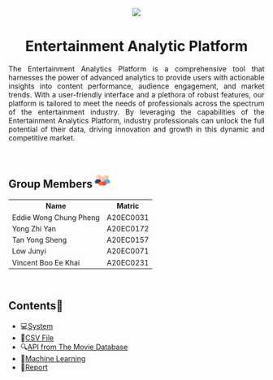  <p align='center'><img src='https://user-images.githubusercontent.com/120614501/236613064-2f38a02d-35d4-407a-ac10-47379ca6c1a9.gif'/></p>

<h1 align='center'> 
  Entertainment Analytic Platform 
 </h1>
 <p align='justify'>
The Entertainment Analytics Platform is a comprehensive tool that harnesses the power of advanced analytics to provide users with actionable insights into content performance, audience engagement, and market trends. With a user-friendly interface and a plethora of robust features, our platform is tailored to meet the needs of professionals across the spectrum of the entertainment industry. By leveraging the capabilities of the Entertainment Analytics Platform, industry professionals can unlock the full potential of their data, driving innovation and growth in this dynamic and competitive market.
 </p>
<br>

<h2>Group Members <img width=30px; height=30px src="https://github.com/TanYongSheng728/TanYongSheng728/blob/main/group.png"></h2>
<div align='center'>
<table>
  <tr>
    <th>Name</th> 
    <th>Matric</th>
  </tr>
  <tr>
    <td>Eddie Wong Chung Pheng</td>
    <td>A20EC0031</td>
  </tr>
  <tr>
    <td>Yong Zhi Yan</td>
    <td>A20EC0172</td>
  </tr>
    <tr>
    <td>Tan Yong Sheng</td>
    <td>A20EC0157</td>
  </tr>
    <tr>
    <td>Low Junyi</td>
    <td>A20EC0071</td>
  </tr>
  <tr>
    <td>Vincent Boo Ee Khai</td>
    <td>A20EC0231</td>
  </tr>
</table></div><br>





## Contents📝
- 💻[System](https://github.com/drshahizan/special-topic-data-engineering/tree/main/project/submission/MichelinStar/Netflex%20System)
- 📂[CSV File](https://github.com/drshahizan/special-topic-data-engineering/tree/main/project/submission/MichelinStar/Excel%20File%20from%20API)
- 🔍[API from The Movie Database](https://github.com/drshahizan/special-topic-data-engineering/blob/main/project/submission/MichelinStar/MichelinStar_Project_TMDB_API.ipynb)
- 🤖[Machine Learning](https://github.com/drshahizan/special-topic-data-engineering/blob/main/project/submission/MichelinStar/Movie_ML.ipynb)
- 📑[Report](https://github.com/drshahizan/special-topic-data-engineering/blob/main/project/submission/MichelinStar/report.md)


